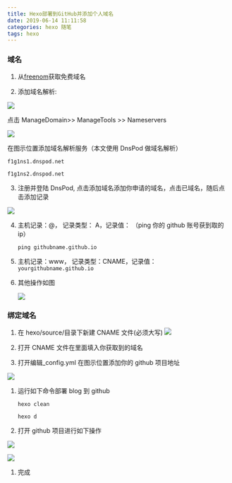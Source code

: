 ```yaml
---
title: Hexo部署到GitHub并添加个人域名
date: 2019-06-14 11:11:58
categories: hexo 随笔
tags: hexo
---
```


<meta name="referrer" content="never">

### 域名

1. 从[freenom](https://www.freenom.com/zh/index.html?lang=zh)获取免费域名

2. 添加域名解析:

![](https://ws1.sinaimg.cn/large/005R0tlAly1g40iod34m2j30v40cmnka.jpg)

 <!-- more -->

点击 ManageDomain>> ManageTools >> Nameservers

![](https://ws1.sinaimg.cn/large/005R0tlAly1g40ir182m7j30nr0htglu.jpg)

在图示位置添加域名解析服务（本文使用 DnsPod 做域名解析）

```
f1g1ns1.dnspod.net

f1g1ns2.dnspod.net
```

3. 注册并登陆 DnsPod, 点击添加域名添加你申请的域名，点击已域名，随后点击添加记录

![](https://ws1.sinaimg.cn/large/005R0tlAly1g40iy6dov1j30rb090gly.jpg)

4. 主机记录：@， 记录类型： A，记录值： （ping 你的 github 账号获到取的 ip）

   `ping githubname.github.io`

5. 主机记录：www， 记录类型：CNAME，记录值：
   `yourgithubname.github.io`

6. 其他操作如图

   ![](https://ws1.sinaimg.cn/large/005R0tlAly1g4d76ixx4tj30s00n5aat.jpg)

### 绑定域名

1. 在 hexo/source/目录下新建 CNAME 文件(必须大写)
   ![](https://ws1.sinaimg.cn/large/005R0tlAly1g4d790t28lj308o0aggln.jpg)

1. 打开 CNAME 文件在里面填入你获取到的域名

1. 打开编辑\_config.yml 在图示位置添加你的 github 项目地址

![](https://ws1.sinaimg.cn/large/005R0tlAly1g4d7quhnayj30jb0e1t96.jpg)

1. 运行如下命令部署 blog 到 github

   `hexo clean`

   `hexo d`

1. 打开 github 项目进行如下操作

![](https://ws1.sinaimg.cn/large/005R0tlAly1g4d7df01oxj30ti0mdmy9.jpg)

![](https://ws1.sinaimg.cn/large/005R0tlAly1g4d7e33ydcj30rl0kgq40.jpg)

1. 完成

